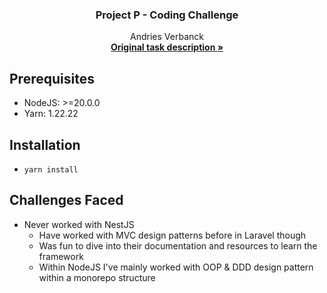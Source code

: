 <div align="center">
  <h3 align="center">Project P - Coding Challenge</h3>

  <p align="center">
    Andries Verbanck
    <br />
    <a href="https://github.com/the-project-b/backend-coding-challenge/tree/main"><strong>Original task description »</strong></a>
  </p>
</div>

## Prerequisites

- NodeJS: >=20.0.0
- Yarn: 1.22.22

## Installation

- `yarn install`

## Challenges Faced

- Never worked with NestJS
  - Have worked with MVC design patterns before in Laravel though
  - Was fun to dive into their documentation and resources to learn the framework
  - Within NodeJS I've mainly worked with OOP & DDD design pattern within a monorepo structure
